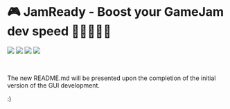 # 🎮 JamReady - Boost your GameJam dev speed 🚀🚀🚀🚀🚀

  ![](https://img.shields.io/github/stars/CatilGrass/JamReady?style=flat-square)  ![](https://img.shields.io/badge/CLI-v0.1.3-blue?style=flat-square)  ![](https://img.shields.io/badge/License-MIT-yellow?style=flat-square)  ![](https://img.shields.io/badge/GUI-In_Development-orange?style=flat-square)

​	

The new README.md will be presented upon the completion of the initial version of the GUI development.

:)